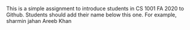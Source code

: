 This is a simple assignment to introduce students in CS 1001 FA 2020 to Github. Students should add their name below this one. For example,
sharmin jahan
Areeb Khan
